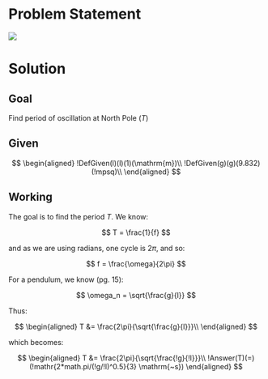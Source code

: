 # Problem Statement

![](!imgdir/a9bf82768415ad3f63350f1a41b7ec80f22b8f59.png)

# Solution

## Goal

Find period of oscillation at North Pole ($T$)

## Given

$$
\begin{aligned}
    !DefGiven(l)(l)(1)(\mathrm{m})\\
    !DefGiven(g)(g)(9.832)(!mpsq)\\
\end{aligned}
$$

## Working

The goal is to find the period $T$.
We know:

$$
T = \frac{1}{f}
$$

and as we are using radians, one cycle is $2\pi$, and so:

$$
f = \frac{\omega}{2\pi}
$$

For a pendulum, we know (pg. 15):

$$
\omega_n = \sqrt{\frac{g}{l}}
$$

Thus:

$$
\begin{aligned}
    T &= \frac{2\pi}{\sqrt{\frac{g}{l}}}\\
\end{aligned}
$$

which becomes:

$$
\begin{aligned}
    T &= \frac{2\pi}{\sqrt{\frac{!g}{!l}}}\\
    !Answer(T)(=)(!mathr{2*math.pi/(!g/!l)^0.5}{3} \mathrm{~s})
\end{aligned}
$$